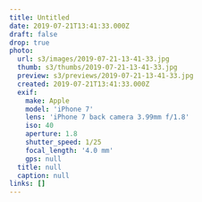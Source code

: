 ```yaml
---
title: Untitled
date: 2019-07-21T13:41:33.000Z
draft: false
drop: true
photo:
  url: s3/images/2019-07-21-13-41-33.jpg
  thumb: s3/thumbs/2019-07-21-13-41-33.jpg
  preview: s3/previews/2019-07-21-13-41-33.jpg
  created: 2019-07-21T13:41:33.000Z
  exif:
    make: Apple
    model: 'iPhone 7'
    lens: 'iPhone 7 back camera 3.99mm f/1.8'
    iso: 40
    aperture: 1.8
    shutter_speed: 1/25
    focal_length: '4.0 mm'
    gps: null
  title: null
  caption: null
links: []
---
```

